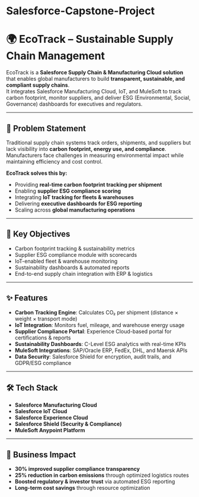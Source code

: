 # Salesforce-Capstone-Project

# 🌍 EcoTrack – Sustainable Supply Chain Management  

EcoTrack is a **Salesforce Supply Chain & Manufacturing Cloud solution** that enables global manufacturers to build **transparent, sustainable, and compliant supply chains**.  
It integrates Salesforce Manufacturing Cloud, IoT, and MuleSoft to track carbon footprint, monitor suppliers, and deliver ESG (Environmental, Social, Governance) dashboards for executives and regulators.  

---

## 📌 Problem Statement  
Traditional supply chain systems track orders, shipments, and suppliers but lack visibility into **carbon footprint, energy use, and compliance**.  
Manufacturers face challenges in measuring environmental impact while maintaining efficiency and cost control.  

**EcoTrack solves this by:**  
- Providing **real-time carbon footprint tracking per shipment**  
- Enabling **supplier ESG compliance scoring**  
- Integrating **IoT tracking for fleets & warehouses**  
- Delivering **executive dashboards for ESG reporting**  
- Scaling across **global manufacturing operations**  

---

## 🎯 Key Objectives  
- Carbon footprint tracking & sustainability metrics  
- Supplier ESG compliance module with scorecards  
- IoT-enabled fleet & warehouse monitoring  
- Sustainability dashboards & automated reports  
- End-to-end supply chain integration with ERP & logistics  

---

## ✨ Features  
- **Carbon Tracking Engine**: Calculates CO₂ per shipment (distance × weight × transport mode)  
- **IoT Integration**: Monitors fuel, mileage, and warehouse energy usage  
- **Supplier Compliance Portal**: Experience Cloud-based portal for certifications & reports  
- **Sustainability Dashboards**: C-Level ESG analytics with real-time KPIs  
- **MuleSoft Integrations**: SAP/Oracle ERP, FedEx, DHL, and Maersk APIs  
- **Data Security**: Salesforce Shield for encryption, audit trails, and GDPR/ESG compliance  

---

## 🛠 Tech Stack  
- **Salesforce Manufacturing Cloud**  
- **Salesforce IoT Cloud**  
- **Salesforce Experience Cloud**  
- **Salesforce Shield (Security & Compliance)**  
- **MuleSoft Anypoint Platform**  

---

## 🚀 Business Impact  
- **30% improved supplier compliance transparency**  
- **25% reduction in carbon emissions** through optimized logistics routes  
- **Boosted regulatory & investor trust** via automated ESG reporting  
- **Long-term cost savings** through resource optimization  
